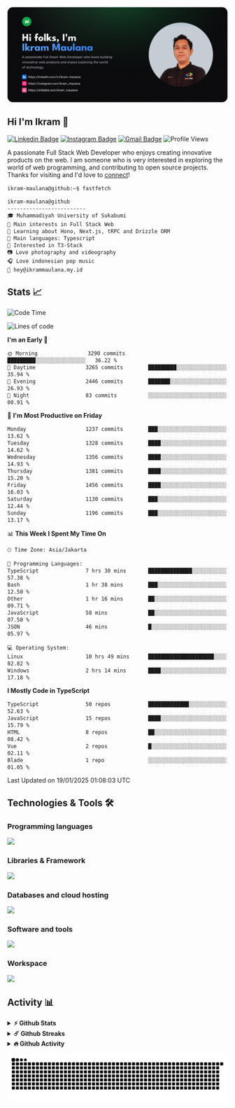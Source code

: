 ![IkramBanner](ikrambanner.png)

## Hi I'm Ikram 👋

[![Linkedin Badge](https://img.shields.io/badge/-ikram--maulana-blue?style=flat&logo=Linkedin&logoColor=white&link=https://links.ikrammaulana.my.id/s/linkedin)](https://links.ikrammaulana.my.id/s/linkedin)
[![Instagram Badge](https://img.shields.io/badge/-@ikram__maulana-purple?style=flat&logo=instagram&logoColor=white&link=https://links.ikrammaulana.my.id/s/instagram)](https://links.ikrammaulana.my.id/s/instagram)
[![Gmail Badge](https://img.shields.io/badge/-ikrammaulana-c14438?style=flat&logo=Gmail&logoColor=white&link=https://links.ikrammaulana.my.id/s/email)](https://links.ikrammaulana.my.id/s/email)
![Profile Views](https://komarev.com/ghpvc/?username=Ikram-Maulana)

A passionate Full Stack Web Developer who enjoys creating innovative products on the web. I am someone who is very interested in exploring the world of web programming, and contributing to open source projects. Thanks for visiting and I'd love to [connect](https://links.ikrammaulana.my.id/s/linkedin)!

```console
ikram-maulana@github:~$ fastfetch
```

```console
ikram-maulana@github
-------------------------
🎓 Muhammadiyah University of Sukabumi
🔎 Main interests in Full Stack Web
🌱 Learning about Hono, Next.js, tRPC and Drizzle ORM
🌟 Main languages: Typescript
🚩 Interested in T3-Stack
📷 Love photography and videography
🎧 Love indonesian pop music
📧 hey@ikrammaulana.my.id
```

## Stats 📈

<!--START_SECTION:waka-->
![Code Time](http://img.shields.io/badge/Code%20Time-2%2C335%20hrs%2038%20mins-blue)

![Lines of code](https://img.shields.io/badge/From%20Hello%20World%20I%27ve%20Written-13.6%20million%20lines%20of%20code-blue)

**I'm an Early 🐤** 

```text
🌞 Morning                3290 commits        █████████░░░░░░░░░░░░░░░░   36.22 % 
🌆 Daytime                3265 commits        █████████░░░░░░░░░░░░░░░░   35.94 % 
🌃 Evening                2446 commits        ███████░░░░░░░░░░░░░░░░░░   26.93 % 
🌙 Night                  83 commits          ░░░░░░░░░░░░░░░░░░░░░░░░░   00.91 % 
```
📅 **I'm Most Productive on Friday** 

```text
Monday                   1237 commits        ███░░░░░░░░░░░░░░░░░░░░░░   13.62 % 
Tuesday                  1328 commits        ████░░░░░░░░░░░░░░░░░░░░░   14.62 % 
Wednesday                1356 commits        ████░░░░░░░░░░░░░░░░░░░░░   14.93 % 
Thursday                 1381 commits        ████░░░░░░░░░░░░░░░░░░░░░   15.20 % 
Friday                   1456 commits        ████░░░░░░░░░░░░░░░░░░░░░   16.03 % 
Saturday                 1130 commits        ███░░░░░░░░░░░░░░░░░░░░░░   12.44 % 
Sunday                   1196 commits        ███░░░░░░░░░░░░░░░░░░░░░░   13.17 % 
```


📊 **This Week I Spent My Time On** 

```text
🕑︎ Time Zone: Asia/Jakarta

💬 Programming Languages: 
TypeScript               7 hrs 30 mins       ██████████████░░░░░░░░░░░   57.38 % 
Bash                     1 hr 38 mins        ███░░░░░░░░░░░░░░░░░░░░░░   12.50 % 
Other                    1 hr 16 mins        ██░░░░░░░░░░░░░░░░░░░░░░░   09.71 % 
JavaScript               58 mins             ██░░░░░░░░░░░░░░░░░░░░░░░   07.50 % 
JSON                     46 mins             █░░░░░░░░░░░░░░░░░░░░░░░░   05.97 % 

💻 Operating System: 
Linux                    10 hrs 49 mins      █████████████████████░░░░   82.82 % 
Windows                  2 hrs 14 mins       ████░░░░░░░░░░░░░░░░░░░░░   17.18 % 
```

**I Mostly Code in TypeScript** 

```text
TypeScript               50 repos            █████████████░░░░░░░░░░░░   52.63 % 
JavaScript               15 repos            ████░░░░░░░░░░░░░░░░░░░░░   15.79 % 
HTML                     8 repos             ██░░░░░░░░░░░░░░░░░░░░░░░   08.42 % 
Vue                      2 repos             █░░░░░░░░░░░░░░░░░░░░░░░░   02.11 % 
Blade                    1 repo              ░░░░░░░░░░░░░░░░░░░░░░░░░   01.05 % 
```




 Last Updated on 19/01/2025 01:08:03 UTC
<!--END_SECTION:waka-->

## Technologies & Tools 🛠️

### Programming languages

<a href="https://skillicons.dev">
<img src="https://skillicons.dev/icons?i=html,css,sass,js,ts,php,py" />
</a>

### Libraries & Framework

<a href="https://skillicons.dev">
<img src="https://skillicons.dev/icons?i=react,vue,next,laravel,express,tailwind,bootstrap">
</a>

### Databases and cloud hosting

<a href="https://skillicons.dev">
<img src="https://skillicons.dev/icons?i=sqlite,mysql,postgresql,redis,vercel,cloudflare" />
</a>

### Software and tools

<a href="https://skillicons.dev">
<img src="https://skillicons.dev/icons?i=github,vscode,postman,figma&perline=11" />
</a>

### Workspace

<a href="https://skillicons.dev">
<img src="https://skillicons.dev/icons?i=apple,ubuntu,windows&perline=11" />
</a>

## Activity 📊

<details>
  <summary><b>⚡ Github Stats</b></summary>

  <br />
  <img height="180em" src="https://github-readme-stats-eight-theta.vercel.app/api?username=ikram-maulana&show_icons=true&hide_border=true&&count_private=true&include_all_commits=true" />
  <img height="180em" src="https://github-readme-stats-eight-theta.vercel.app/api/top-langs/?username=ikram-maulana&show_icons=true&hide_border=true&layout=compact&langs_count=8"/>
</details>

<details>
  <summary><b>☄️ Github Streaks</b></summary>

  <br />
  <img height="180em" src="https://github-readme-streak-stats.herokuapp.com/?user=ikram-maulana&hide_border=true" />
</details>

<details>
  <summary><b>🔥 Github Activity</b></summary>

  <br />
  <img height="180em" src="https://github-readme-activity-graph.vercel.app/graph?username=ikram-maulana&theme=github-light" />
</details>

![snake gif](https://github.com/ikram-maulana/ikram-maulana/blob/output/github-snake.svg)
